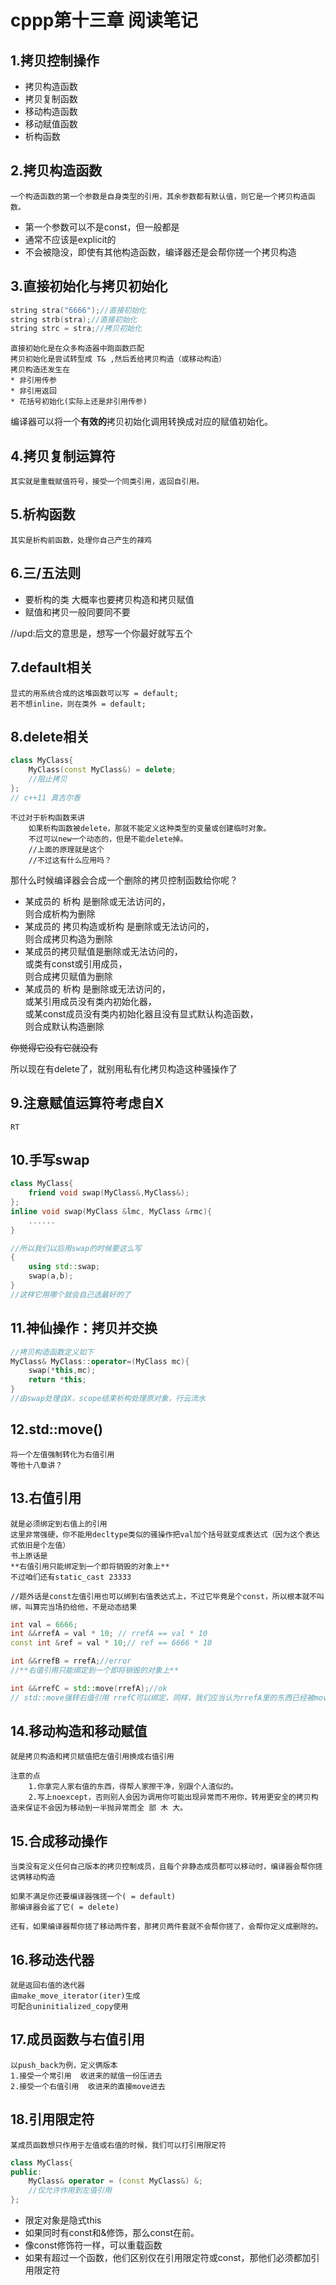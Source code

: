 # cppp第十三章 阅读笔记

## 1.拷贝控制操作
* 拷贝构造函数
* 拷贝复制函数
* 移动构造函数
* 移动赋值函数
* 析构函数

## 2.拷贝构造函数
    一个构造函数的第一个参数是自身类型的引用，其余参数都有默认值，则它是一个拷贝构造函数。
* 第一个参数可以不是const，但一般都是
* 通常不应该是explicit的
* 不会被隐没，即使有其他构造函数，编译器还是会帮你搓一个拷贝构造

## 3.直接初始化与拷贝初始化
``` cpp
string stra("6666");//直接初始化
string strb(stra);//直接初始化
string strc = stra;//拷贝初始化
```
    直接初始化是在众多构造器中跑函数匹配
    拷贝初始化是尝试转型成 T& ,然后丢给拷贝构造（或移动构造）
    拷贝构造还发生在
    * 非引用传参
    * 非引用返回
    * 花括号初始化(实际上还是非引用传参)

编译器可以将一个**有效的**拷贝初始化调用转换成对应的赋值初始化。

## 4.拷贝复制运算符
    其实就是重载赋值符号，接受一个同类引用，返回自引用。

## 5.析构函数
    其实是析构前函数，处理你自己产生的辣鸡

## 6.三/五法则
* 要析构的类 大概率也要拷贝构造和拷贝赋值
* 赋值和拷贝一般同要同不要

//upd:后文的意思是，想写一个你最好就写五个

## 7.default相关
    显式的用系统合成的这堆函数可以写 = default;
    若不想inline，则在类外 = default;

## 8.delete相关
``` cpp
class MyClass{
    MyClass(const MyClass&) = delete;
    //阻止拷贝
};
// c++11 真吉尔香
```
    不过对于析构函数来讲
        如果析构函数被delete，那就不能定义这种类型的变量或创建临时对象。
        不过可以new一个动态的，但是不能delete掉。
        //上面的原理就是这个
        //不过这有什么应用吗？

那什么时候编译器会合成一个删除的拷贝控制函数给你呢？
* 某成员的 析构 是删除或无法访问的，<br>则合成析构为删除
* 某成员的 拷贝构造或析构 是删除或无法访问的，<br>则合成拷贝构造为删除
* 某成员的拷贝赋值是删除或无法访问的，<br>或类有const或引用成员，<br>则合成拷贝赋值为删除
* 某成员的 析构 是删除或无法访问的，<br>或某引用成员没有类内初始化器，<br>或某const成员没有类内初始化器且没有显式默认构造函数，<br>则合成默认构造删除

<del>你觉得它没有它就没有</del>

所以现在有delete了，就别用私有化拷贝构造这种骚操作了

## 9.注意赋值运算符考虑自X
    RT

## 10.手写swap
``` cpp
class MyClass{
    friend void swap(MyClass&,MyClass&);
};
inline void swap(MyClass &lmc, MyClass &rmc){
    ......
}

//所以我们以后用swap的时候要这么写
{
    using std::swap;
    swap(a,b);
}
//这样它用哪个就会自己选最好的了

```
    
## 11.神仙操作：拷贝并交换
``` cpp
//拷贝构造函数定义如下
MyClass& MyClass::operator=(MyClass mc){
    swap(*this,mc);
    return *this;
}
//由swap处理自X，scope结束析构处理原对象，行云流水
```
## 12.std::move()
    将一个左值强制转化为右值引用
    等他十八章讲？

## 13.右值引用
    就是必须绑定到右值上的引用
    这里非常强硬，你不能用decltype类似的骚操作把val加个括号就变成表达式（因为这个表达式依旧是个左值）
    书上原话是
    **右值引用只能绑定到一个即将销毁的对象上**
    不过咱们还有static_cast 23333
    
    //题外话是const左值引用也可以绑到右值表达式上，不过它毕竟是个const，所以根本就不叫绑，叫算完当场扔给他，不是动态结果

``` cpp
int val = 6666;
int &&rrefA = val * 10; // rrefA == val * 10
const int &ref = val * 10;// ref == 6666 * 10

int &&rrefB = rrefA;//error
//**右值引用只能绑定到一个即将销毁的对象上**

int &&rrefC = std::move(rrefA);//ok
// std::move强转右值引用 rrefC可以绑定，同样，我们应当认为rrefA里的东西已经被move走了，我们可以销毁或对它赋值，但是再读，读出啥就不一定了
```

## 14.移动构造和移动赋值
    就是拷贝构造和拷贝赋值把左值引用换成右值引用
    
    注意的点
        1.你拿完人家右值的东西，得帮人家擦干净，别跟个人渣似的。
        2.写上noexcept，否则别人会因为调用你可能出现异常而不用你，转用更安全的拷贝构造来保证不会因为移动到一半抛异常而全 部 木 大。

## 15.合成移动操作
    当类没有定义任何自己版本的拷贝控制成员，且每个非静态成员都可以移动时，编译器会帮你搓这俩移动构造

    如果不满足你还要编译器强搓一个( = default) 
    那编译器会鲨了它( = delete)

    还有，如果编译器帮你搓了移动两件套，那拷贝两件套就不会帮你搓了，会帮你定义成删除的。

## 16.移动迭代器
    就是返回右值的迭代器
    由make_move_iterator(iter)生成
    可配合uninitialized_copy使用

## 17.成员函数与右值引用
    以push_back为例，定义俩版本
    1.接受一个常引用  收进来的赋值一份压进去 
    2.接受一个右值引用  收进来的直接move进去

## 18.引用限定符
    某成员函数想只作用于左值或右值的时候，我们可以打引用限定符

``` cpp
class MyClass{
public:
    MyClass& operator = (const MyClass&) &;
    //仅允许作用到左值引用
};
```
* 限定对象是隐式this
* 如果同时有const和&修饰，那么const在前。
* 像const修饰符一样，可以重载函数
* 如果有超过一个函数，他们区别仅在引用限定符或const，那他们必须都加引用限定符
